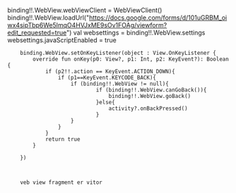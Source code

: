    binding!!.WebView.webViewClient = WebViewClient()
        binding!!.WebView.loadUrl("https://docs.google.com/forms/d/101uGRBM_oiwx4sipTbp6We5lmqO4HVJxME9sOv1FOAg/viewform?edit_requested=true")
        val websettings = binding!!.WebView.settings
        websettings.javaScriptEnabled = true

        binding.WebView.setOnKeyListener(object : View.OnKeyListener {
            override fun onKey(p0: View?, p1: Int, p2: KeyEvent?): Boolean {
                if (p2!!.action == KeyEvent.ACTION_DOWN){
                    if (p1==KeyEvent.KEYCODE_BACK){
                        if (binding!!.WebView != null){
                                if (binding!!.WebView.canGoBack()){
                                    binding!!.WebView.goBack()
                                }else{
                                    activity?.onBackPressed()
                                }
                        }
                    }
                }
                return true
            }

        })
        
        
        
        veb view fragment er vitor
        
